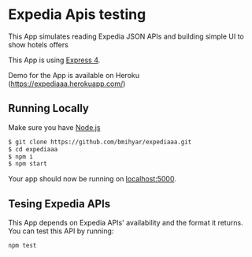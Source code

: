 # Expedia Apis testing

This App simulates reading Expedia JSON APIs and building simple UI to show hotels offers

This App is using [Express 4](http://expressjs.com/).

Demo for the App is available on Heroku (https://expediaaa.herokuapp.com/)

## Running Locally

Make sure you have [Node.js](http://nodejs.org/)

```sh
$ git clone https://github.com/bmihyar/expediaaa.git
$ cd expediaaa
$ npm i
$ npm start
```

Your app should now be running on [localhost:5000](http://localhost:5000/).

## Tesing Expedia APIs

This App depends on Expedia APIs' availability and the format it returns. You can test this API by running:

```sh
npm test